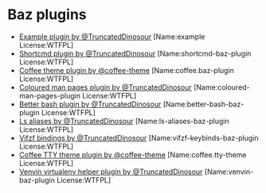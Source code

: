 # Baz plugins

- [Example plugin by @TruncatedDinosour](https://github.com/TruncatedDinosour/baz-example-plugin) [Name:example License:WTFPL]
- [Shortcmd plugin by @TruncatedDinosour](https://github.com/TruncatedDinosour/shortcmd-baz-plugin) [Name:shortcmd-baz-plugin License:WTFPL]
- [Coffee theme plugin by @coffee-theme](https://github.com/coffee-theme/coffee.baz-plugin) [Name:coffee.baz-plugin License:WTFPL]
- [Coloured man pages plugin by @TruncatedDinosour](https://github.com/TruncatedDinosour/coloured-man-pages-plugin) [Name:coloured-man-pages-plugin License:WTFPL]
- [Better bash plugin by @TruncatedDinosour](https://github.com/TruncatedDinosour/better-bash-baz-plugin) [Name:better-bash-baz-plugin License:WTFPL]
- [Ls aliases by @TruncatedDinosour](https://github.com/TruncatedDinosour/ls-aliases-baz-plugin) [Name:ls-aliases-baz-plugin License:WTFPL]
- [Vifzf bindings by @TruncatedDinosour](https://github.com/TruncatedDinosour/vifzf-keybinds-baz-plugin) [Name:vifzf-keybinds-baz-plugin License:WTFPL]
- [Coffee TTY theme plugin by @coffee-theme](https://github.com/coffee-theme/coffee.tty-theme) [Name:coffee.tty-theme License:WTFPL]
- [Venvin virtualenv helper plugin by @TruncatedDinosour](https://github.com/TruncatedDinosour/venvin-baz-plugin) [Name:venvin-baz-plugin License:WTFPL]
